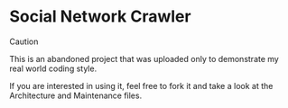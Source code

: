 # Social Network Crawler
> [!CAUTION]
> This is an abandoned project that was uploaded only to demonstrate my real world coding style.
> 
> If you are interested in using it, feel free to fork it and take a look at the Architecture and Maintenance files.
